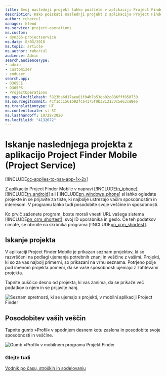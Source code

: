 ```yaml
---
title: Svoj naslednji projekt lahko poiščete v aplikaciji Project Finder Mobile
description: Kako poiskati naslednji projekt z aplikacijo Project Finder Mobile za rešitev Project Service
author: ruhercul
manager: kfend
ms.service: project-operations
ms.custom:
- dyn365-projectservice
ms.date: 8/03/2018
ms.topic: article
ms.author: ruhercul
audience: Admin
search.audienceType:
- admin
- customizer
- enduser
search.app:
- D365CE
- D365PS
- ProjectOperations
ms.openlocfilehash: 5823ba6d17aea01f04b7b53eb02c886fff058730
ms.sourcegitcommit: 4cf1dc1561b92fca4175f0b3813133c5e63ce8e6
ms.translationtype: HT
ms.contentlocale: sl-SI
ms.lasthandoff: 10/28/2020
ms.locfileid: "4132672"
---
```

# <a name="find-your-next-project-with-the-project-finder-mobile-app-project-service"></a>Iskanje naslednjega projekta z aplikacijo Project Finder Mobile (Project Service)

[!INCLUDE[cc-applies-to-psa-app-1x-2x](../includes/cc-applies-to-psa-app-1x-2x.md)]

Z aplikacijo Project Finder Mobile v napravi [!INCLUDE[tn_iphone](../includes/tn-iphone.md)], [!INCLUDE[tn_android](../includes/tn-android.md)] ali [!INCLUDE[pn_windows_phone](../includes/pn-windows-phone.md)] si lahko ogledate projekte in se prijavite za tiste, ki najbolje ustrezajo vašim sposobnostim in interesom. V programu lahko tudi posodobite svoje veščine in sposobnosti.  
  
 Ko prvič zaženete program, boste morali vnesti URL vašega sistema [!INCLUDE[pn_crm_shortest](../includes/pn-crm-shortest.md)], svoj ID uporabnika in geslo. Če teh podatkov nimate, se obrnite na skrbnika programa [!INCLUDE[pn_crm_shortest](../includes/pn-crm-shortest.md)].  
  
## <a name="find-a-project"></a>Iskanje projekta  
 V aplikaciji Project Finder Mobile je prikazan seznam projektov, ki so razvrščeni na podlagi ujemanja potrebnih znanj in veščine z vašimi. Projekti, ki so za vas najbolj primerni, so prikazani na vrhu seznama. Potrjeno polje pod imenom projekta pomeni, da se vaše sposobnosti ujemajo z zahtevami projekta.  
  
 Tapnite puščico desno od projekta, ki vas zanima, da se prikaže več podatkov o njem in se prijavite nanj.  
  
 ![Seznam spretnosti, ki se ujemajo s projekti, v mobilni aplikaciji Project Finder](../psa/media/project-service-project-finder-list.png "Seznam spretnosti, ki se ujemajo s projekti, v mobilni aplikaciji Project Finder")  
  
## <a name="update-your-skills"></a>Posodobitev vaših veščin  
 Tapnite gumb »Profil« v spodnjem desnem kotu zaslona in posodobite svoje sposobnosti in veščine.  
  
 ![Gumb »Profil« v mobilnem programu Projekt Finder](../psa/media/project-service-project-finder-profile.png "Gumb »Profil« v mobilnem programu Projekt Finder")  
  
### <a name="see-also"></a>Glejte tudi  
 [Vodnik po času, stroških in sodelovanju](../psa/time-expense-collaboration-guide.md)
